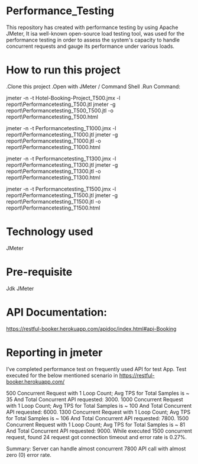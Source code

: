 # Performance_Testing
 This repository has  created with performance testing by using Apache JMeter,  It isa well-known open-source load testing tool, was used for the performance testing in order to assess the system's capacity to handle concurrent requests and gauge its performance under various loads.

# How to run this project

.Clone this project
.Open with JMeter / Command Shell
.Run Command:

jmeter -n -t Hotel-Booking-Project_T500.jmx -l report\Performancetesting_T500.jtl
jmeter -g report\Performancetesting_T500_T500.jtl -o report\Performancetesting_T500.html

jmeter -n -t Performancetesting_T1000.jmx -l report\Performancetesting_T1000.jtl
jmeter -g report\Performancetesting_T1000.jtl -o report\Performancetesting_T1000.html

jmeter -n -t Performancetesting_T1300.jmx -l report\Performancetesting_T1300.jtl
jmeter -g report\Performancetesting_T1300.jtl -o report\Performancetesting_T1300.html

jmeter -n -t Performancetesting_T1500.jmx -l report\Performancetesting_T1500.jtl
jmeter -g report\Performancetesting_T1500.jtl -o report\Performancetesting_T1500.html

# Technology used
JMeter

# Pre-requisite
Jdk
JMeter

# API Documentation:
https://restful-booker.herokuapp.com/apidoc/index.html#api-Booking

# Reporting in jmeter

I’ve completed performance test on frequently used API for test App. Test executed for the below mentioned scenario in https://restful-booker.herokuapp.com/

500 Concurrent Request with 1 Loop Count; Avg TPS for Total Samples is ~ 35 And Total Concurrent API requested: 3000.
1000 Concurrent Request with 1 Loop Count; Avg TPS for Total Samples is ~ 100 And Total Concurrent API requested: 6000.
1300 Concurrent Request with 1 Loop Count; Avg TPS for Total Samples is ~ 106 And Total Concurrent API requested: 7800.
1500 Concurrent Request with 1 Loop Count; Avg TPS for Total Samples is ~ 81 And Total Concurrent API requested: 9000.
While executed 1500 concurrent request, found 24 request got connection timeout and error rate is 0.27%.

Summary: Server can handle almost concurrent 7800 API call with almost zero (0) error rate.
